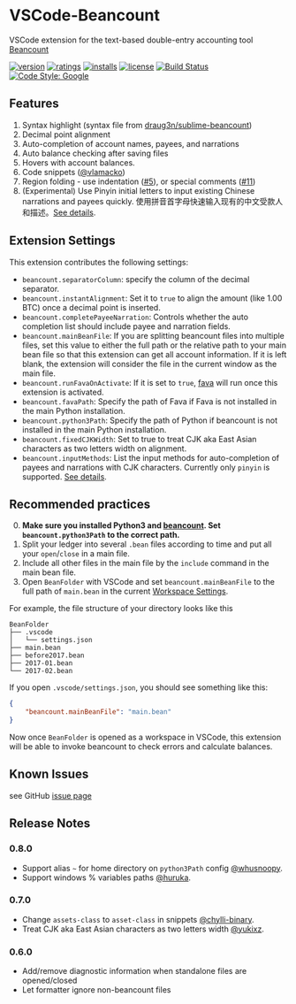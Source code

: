 # VSCode-Beancount

VSCode extension for the text-based double-entry accounting tool [Beancount](http://furius.ca/beancount/)

[![version](https://vsmarketplacebadge.apphb.com/version-short/Lencerf.beancount.svg)](https://marketplace.visualstudio.com/items?itemName=Lencerf.beancount)
[![ratings](https://vsmarketplacebadge.apphb.com/rating-star/Lencerf.beancount.svg)](https://marketplace.visualstudio.com/items?itemName=Lencerf.beancount#review-details)
[![installs](https://vsmarketplacebadge.apphb.com/installs-short/Lencerf.beancount.svg)](https://marketplace.visualstudio.com/items?itemName=Lencerf.beancount)
[![license](https://img.shields.io/badge/license-MIT-brightgreen.svg)](https://raw.githubusercontent.com/Lencerf/vscode-beancount/master/LICENSE.txt)
[![Build Status](https://travis-ci.org/Lencerf/vscode-beancount.svg?branch=master)](https://travis-ci.org/Lencerf/vscode-beancount)
[![Code Style: Google](https://img.shields.io/badge/code%20style-google-blueviolet.svg)](https://github.com/google/gts)

## Features

1. Syntax highlight (syntax file from [draug3n/sublime-beancount](https://github.com/draug3n/sublime-beancount/blob/master/beancount.tmLanguage))
2. Decimal point alignment
3. Auto-completion of account names, payees, and narrations
4. Auto balance checking after saving files
5. Hovers with account balances.
6. Code snippets ([@vlamacko](https://github.com/Lencerf/vscode-beancount/pull/7))
7. Region folding - use indentation ([#5](https://github.com/Lencerf/vscode-beancount/issues/5)), or special comments ([#11](https://github.com/Lencerf/vscode-beancount/pull/11))
8. (Experimental) Use Pinyin initial letters to input existing Chinese narrations and payees quickly. 使用拼音首字母快速输入现有的中文受款人和描述。[See details](https://github.com/Lencerf/vscode-beancount/blob/master/InputMethods.md).

## Extension Settings

This extension contributes the following settings:

* `beancount.separatorColumn`: specify the column of the decimal separator.
* `beancount.instantAlignment`: Set it to `true` to align the amount (like 1.00 BTC) once a decimal point is inserted.
* `beancount.completePayeeNarration`: Controls whether the auto completion list should include payee and narration fields.
* `beancount.mainBeanFile`: If you are splitting beancount files into multiple files, set this value to either the full path or the relative path to your main bean file so that
this extension can get all account information. If it is left blank, the extension will consider the file in the current
window as the main file.
* `beancount.runFavaOnActivate`: If it is set to `true`, [fava](https://github.com/beancount/fava) will run once this extension is activated.
* `beancount.favaPath`: Specify the path of Fava if Fava is not installed in the main Python installation.
* `beancount.python3Path`: Specify the path of Python if beancount is not installed in the main Python installation.
* `beancount.fixedCJKWidth`: Set to true to treat CJK aka East Asian characters as two letters width on alignment.
* `beancount.inputMethods`: List the input methods for auto-completion of payees and narrations with CJK characters. Currently only `pinyin` is supported. [See details](https://github.com/Lencerf/vscode-beancount/blob/master/InputMethods.md).

## Recommended practices

0. **Make sure you installed Python3 and [beancount](https://pypi.org/project/beancount/). Set `beancount.python3Path` to the correct path.**
1. Split your ledger into several `.bean` files according to time and
put all your `open`/`close` in a main file.
2. Include all other files in the
main file by the `include` command in the main bean file.
3. Open `BeanFolder` with VSCode and set `beancount.mainBeanFile` to the full path of `main.bean` in the current [Workspace Settings](https://code.visualstudio.com/docs/getstarted/settings).

For example, the file structure of your directory looks like this
```
BeanFolder
├── .vscode
│   └── settings.json
├── main.bean
├── before2017.bean
├── 2017-01.bean
└── 2017-02.bean
```
If you open `.vscode/settings.json`, you should see something like this:
```json
{
    "beancount.mainBeanFile": "main.bean"
}
```

Now once `BeanFolder` is opened as a workspace in VSCode, this extension will be able to invoke beancount to check errors and calculate balances.

## Known Issues

see GitHub [issue page](https://github.com/Lencerf/vscode-beancount/issues)

## Release Notes

### 0.8.0
* Support alias `~` for home directory on `python3Path` config [@whusnoopy](https://github.com/Lencerf/vscode-beancount/pull/59).
* Support windows % variables paths [@huruka](https://github.com/huruka/vscode-beancount/commit/f66ae343f744cf539e3e964d4c01691b5ff23859).

### 0.7.0
* Change `assets-class` to `asset-class` in snippets [@chylli-binary](https://github.com/Lencerf/vscode-beancount/pull/54).
* Treat CJK aka East Asian characters as two letters width [@yukixz](https://github.com/Lencerf/vscode-beancount/pull/55).

### 0.6.0
* Add/remove diagnostic information when standalone files are opened/closed
* Let formatter ignore non-beancount files
